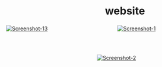 # ﾠﾠﾠﾠﾠㅤﾠﾠﾠﾠﾠㅤﾠﾠwebsite
ﾠﾠﾠㅤﾠㅤﾠ
<a href="https://ibb.co/31tr0KM"><img src="https://i.ibb.co/XXm2zH3/Screenshot-13.png" alt="Screenshot-13" border="0"></a>
ﾠﾠﾠㅤﾠㅤﾠ
ﾠﾠﾠㅤﾠㅤﾠ<a href="https://ibb.co/X8SXKpw"><img src="https://i.ibb.co/Qdr9Tn5/Screenshot-1.png" alt="Screenshot-1" border="0"></a><br />
ﾠﾠﾠㅤﾠㅤﾠﾠﾠﾠㅤﾠㅤﾠ
#
ﾠﾠﾠﾠﾠㅤﾠㅤ
ﾠﾠﾠﾠﾠㅤﾠﾠﾠﾠﾠㅤﾠㅤﾠㅤﾠㅤ<a href="https://ibb.co/Ss6MS3s"><img src="https://i.ibb.co/QbJT0Kb/Screenshot-2.png" alt="Screenshot-2" border="0"></a>

